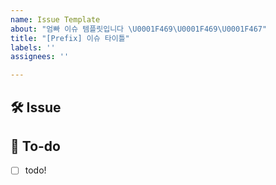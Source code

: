 ```yaml
---
name: Issue Template
about: "엄빠 이슈 템플릿입니다 \U0001F469‍\U0001F469‍\U0001F467"
title: "[Prefix] 이슈 타이틀"
labels: ''
assignees: ''

---
```


## 🛠 Issue
<!-- 이슈에 대해 간략하게 설명해주세요 -->

## 📝 To-do
<!-- 진행할 작업에 대해 적어주세요 -->
- [ ] todo!
